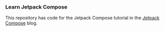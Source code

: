 ### Learn Jetpack Compose

This repository has code for the Jetpack Compose tutorial in the [Jetpack Compose](http://www.jetpack-compose.com/) blog.
